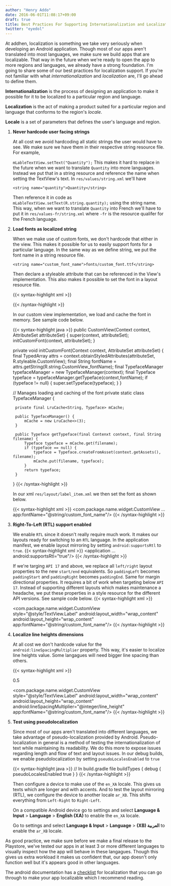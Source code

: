 ```yaml
---
author: "Henry Addo"
date: 2016-06-01T11:08:17+09:00
draft: true
title: Best Practices For Supporting Internationalization and Localization On Android
twitter: "eyedol"
---
```


At addhen, localization is something we take very seriously when developing an Android application. Though most of our apps aren't translated into most languages, we make sure we build apps that are localizable. That way in the future when we're ready to open the app to more regions and languages, we already have a strong foundation. I'm going to share some of our best practices for localization support.  If you're not familiar with what *internationalization* and *localization* are, I'll go ahead to define them.

**Internationalization** is the process of designing an application to make it possible for it to be localized to a particular region and language.

**Localization** is the act of making a product suited for a particular region and language that conforms to the region's *locale*.

**Locale** is a set of parameters that defines the user's language and region.

1. **Never hardcode user facing strings**

    At all cost we avoid hardcoding all static strings the user would have to see. We make sure we have them in their respective string resource file. For example,

    `mLableTextView.setText("Quantity");` This makes it hard to replace in the future when we want to translate `Quantity` into more languages. Instead we put that in a string resource and reference the name when setting the TextView's text. In `res/values/string.xml` we'll have 

    `<string name="quantity">Quantity</string>`

    Then reference it in code as `mLableTextView.setText(R.string.quantity);` using the string name. This way, when we want to translate `Quantity` into French we'll have to put it in `res/values-fr/string.xml` where `-fr` is the resource qualifer for the French language.

2. **Load fonts as localized string**

    When we make use of custom fonts, we don't hardcode that either in the view. This makes it possible for us to easily support fonts for a particular language. In the same way as we define string, we put the font name in a string resource file.
    
    `<string name="custom_font_name">fonts/custom_font.ttf</string>`
    
    Then declare a styleable attribute that can be referenced in the View's implementation. This also makes it possible to set the font in a layout resource file.
    
    {{< syntax-highlight xml >}}
    <!-- Inside res/values/attrs.xml -->
    <declare-styleable name="CustomView">
        <attr name="fontName" format="String"/>
    </declare-styleable>
    {{< /syntax-highlight >}}
    
    In our custom view implementation, we load and cache the font in memory. See sample code below.
    
    {{< syntax-highlight java >}}
    public CustomView(Context context, AttributeSet attributeSet) {
        super(context, attributeSet);
        initCustomFont(context, attributeSet);
    }

    private void initCustomFont(Context context, AttributeSet attributeSet) {
        final TypedArray attrs = context.obtainStyledAttributes(attributeSet, R.styleable.CustomView);
        final String fontName = attrs.getString(R.string.CustomView_fontName);
        final TypefaceManager typefaceManager = new TypefaceManager(context);
        final Typeface typeface = typefaceManager.getTypeface(context,fontName);
        if (typeface != null) {
            super.setTypeface(typeface);
        }
    }
    
    // Manages loading and caching of the font
    private static class TypefaceManager {

        private final LruCache<String, Typeface> mCache;

        public TypefaceManager() {
            mCache = new LruCache<>(3);
        }

        public Typeface getTypeface(final Contenxt context, final String filename) {
            Typeface typeface = mCache.get(filename);
            if (typeface == null) {
                typeface = Typeface.createFromAsset(context.getAssets(), filename);
                mCache.put(filename, typeface);
            }
            return typeface;
        }
    }
    {{< /syntax-highlight >}}

    In our xml `res/layout/label_item.xml` we then set the font as shown below.

    {{< syntax-highlight xml >}}
    <com.package.name.widget.CustomView
        ...
        app:fontName="@string/custom_font_name"/>
    {{< /syntax-highlight >}}

3. **Right-To-Left (RTL) support enabled**

    We enable `RTL` since it doesn't really require much work. It makes our layouts ready for switching to an `RTL` language. In 
    the application manifest, we enable layout mirroring by setting `android:supportsRtl` to `true`.
    {{< syntax-highlight xml >}}
    <application
        ...
        android:supportsRtl="true"/>
    {{< /syntax-highlight >}}

    If we're targing `API 17` and above, we replace all `left/right` layout properties to the new `start/end` equivalents. So `paddingLeft` becomes `paddingStart` and `paddingRight` becomes `paddingEnd`. Same for margin directional properties. It requires a bit of work when targeting below `API 17`. Instead of supporting different layouts which makes maintenance a headache, we put these properties in a style resource for the different API versions. See sample code below.
    {{< syntax-highlight xml >}}
    <!-- res/values-v17/styles.xml targets API level 17+ -->
    <style name="TextView.Label">
        ...
        <item name="android:layout_marginStart">16dp</item>
        <item name="android:layout_marginEnd">16dp</item>
        ...
    </style>

    <!-- res/values/styles.xml targets API 17- -->
    <style name="TextView.Label">
        ...
        <item name="android:layout_marginLeft">16dp</item>
        <item name="android:layout_marginRight">16dp</item>
        ...
    </style>

    <!-- res/layout/screen_layout.xml -->
    <com.package.name.widget.CustomView
        style="@style/TextView.Label"
        android:layout_width="wrap_content"
        android:layout_height="wrap_content"
        app:fontName="@string/custom_font_name"/>
    {{< /syntax-highlight >}}

4. **Localize line heights dimensions**

    At all cost we don't hardcode value for the `android:lineSpacingMultiplier` property. This way, it's easier to localize line heights value. Some langagues will need bigger line spacing than others.

    {{< syntax-highlight xml >}}
    <!-- res/values/integers.xml -->
    <resources>
        <item name="line_height" format="float" type="integer">0.5</item>
    </resources>

    <!-- res/values-fr/integers.xml -->
    <style name="TextView.Label">
        <item name="line_height" format="float" type="integer">1.0</item>
    </style>

    <!-- res/layout/screen_layout.xml -->
    <com.package.name.widget.CustomView
        style="@style/TextView.Label"
        android:layout_width="wrap_content"
        android:layout_height="wrap_content"
        android:lineSpacingMultiplier="@integer/line_height"
        app:fontName="@string/custom_font_name"/>
    {{< /syntax-highlight >}}

5. **Test using pseudolocalization**

    Since most of our apps aren't translated into different languages, we take advantage of pseudo-localization provided by Android. Pseudo-localization in general is a method of testing the internationalization of text while maintaining its readability. We do this more to expose issues regarding length and flow of text and layout issues. In our debug builds, we enable pseudolocalization by setting `pseudoLocalesEnabled` to `true`

    {{< syntax-highlight java >}}
    // In build.gradle file
    buildTypes {
        debug {
            pseudoLocalesEnabled true
        }
    }
    {{< /syntax-highlight >}}

    Then configure a device to make use of the `en_XA` locale. This gives us texts which are longer and with accents. And to test the layout mirroring (RTL), we configure the device to another locale `ar_XB`. This shifts everything from `Left-Right` to `Right-Left`.

    On a compatible Android device go to settings and select **Language & Input** > **Language** > **English (XA)** to enable the `en_XA` locale.

    Go to settings and select **Language & Input** > **Language** > **(XB) العربية** to enable the `ar_XB` locale.

As good practice, we make sure before we make a final release to the Playstore, we've tested our apps in at least 3 or more different languages to visually inspect how the app will behave in these langagues. Though this gives us extra workload it makes us confident that, our app doesn't only function well but it's appears good in other languages.

The android documentation has a [checklist](https://developer.android.com/distribute/tools/localization-checklist.html) for localization that you can go through to make your app localizable which I recommend reading.
